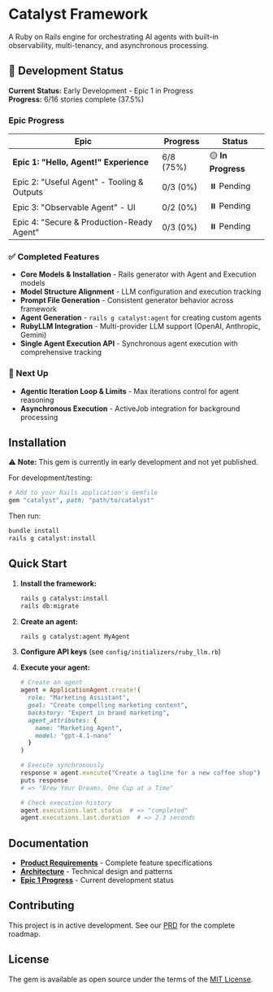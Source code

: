 # Catalyst Framework

A Ruby on Rails engine for orchestrating AI agents with built-in observability, multi-tenancy, and asynchronous processing.

## 🚧 Development Status

**Current Status:** Early Development - Epic 1 in Progress  
**Progress:** 6/16 stories complete (37.5%)

### Epic Progress
| Epic | Progress | Status |
|------|----------|--------|
| **Epic 1: "Hello, Agent!" Experience** | 6/8 (75%) | 🟡 **In Progress** |
| Epic 2: "Useful Agent" - Tooling & Outputs | 0/3 (0%) | ⏸️ Pending |
| Epic 3: "Observable Agent" - UI | 0/2 (0%) | ⏸️ Pending |
| Epic 4: "Secure & Production-Ready Agent" | 0/3 (0%) | ⏸️ Pending |

### ✅ Completed Features
- **Core Models & Installation** - Rails generator with Agent and Execution models
- **Model Structure Alignment** - LLM configuration and execution tracking
- **Prompt File Generation** - Consistent generator behavior across framework
- **Agent Generation** - `rails g catalyst:agent` for creating custom agents
- **RubyLLM Integration** - Multi-provider LLM support (OpenAI, Anthropic, Gemini)
- **Single Agent Execution API** - Synchronous agent execution with comprehensive tracking

### 🔄 Next Up
- **Agentic Iteration Loop & Limits** - Max iterations control for agent reasoning
- **Asynchronous Execution** - ActiveJob integration for background processing

## Installation

⚠️ **Note:** This gem is currently in early development and not yet published.

For development/testing:

```ruby
# Add to your Rails application's Gemfile
gem "catalyst", path: "path/to/catalyst"
```

Then run:
```bash
bundle install
rails g catalyst:install
```

## Quick Start

1. **Install the framework:**
   ```bash
   rails g catalyst:install
   rails db:migrate
   ```

2. **Create an agent:**
   ```bash
   rails g catalyst:agent MyAgent
   ```

3. **Configure API keys** (see `config/initializers/ruby_llm.rb`)

4. **Execute your agent:**
   ```ruby
   # Create an agent
   agent = ApplicationAgent.create!(
     role: "Marketing Assistant",
     goal: "Create compelling marketing content",
     backstory: "Expert in brand marketing",
     agent_attributes: {
       name: "Marketing Agent",
       model: "gpt-4.1-nano"
     }
   )
   
   # Execute synchronously
   response = agent.execute("Create a tagline for a new coffee shop")
   puts response
   # => "Brew Your Dreams, One Cup at a Time"
   
   # Check execution history
   agent.executions.last.status  # => "completed"
   agent.executions.last.duration  # => 2.3 seconds
   ```

## Documentation

- **[Product Requirements](docs/prd.md)** - Complete feature specifications
- **[Architecture](docs/architecture.md)** - Technical design and patterns  
- **[Epic 1 Progress](docs/epics/epic-1-hello-agent-experience.md)** - Current development status

## Contributing

This project is in active development. See our [PRD](docs/prd.md) for the complete roadmap.

## License

The gem is available as open source under the terms of the [MIT License](https://opensource.org/licenses/MIT).
